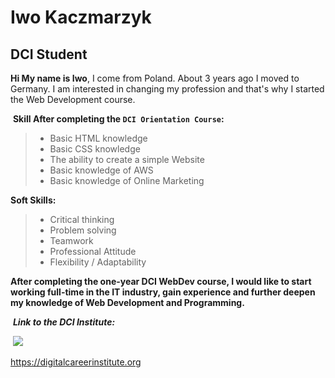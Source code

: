 # Iwo Kaczmarzyk
## DCI Student
**Hi My name is Iwo**, I come from Poland.
About 3 years ago I moved to Germany.
I am interested in changing my profession and that's why I started the Web Development course.
​

​
**Skill After completing the `DCI Orientation Course`:** 
>- Basic HTML knowledge
>- Basic CSS knowledge
>- The ability to create a simple Website 
>- Basic knowledge of AWS 
>- Basic knowledge of Online Marketing 
​

**Soft Skills:**
> - Critical thinking
> - Problem solving
> - Teamwork
> - Professional Attitude
> - Flexibility / Adaptability 
​

**After completing the one-year DCI WebDev course, I would like to start working full-time in the IT industry, gain experience and further deepen my knowledge of Web Development and Programming.**


​
***Link to the DCI Institute:***

​
![](https://encrypted-tbn0.gstatic.com/images?q=tbn:ANd9GcTIWu-ucKFNFV7IfQB6xF0IIdi9X_odaLCedQNHvKu1OvmItThgHfGZhm6RgQgyoJNyEUY&usqp=CAU)
​

https://digitalcareerinstitute.org
​
